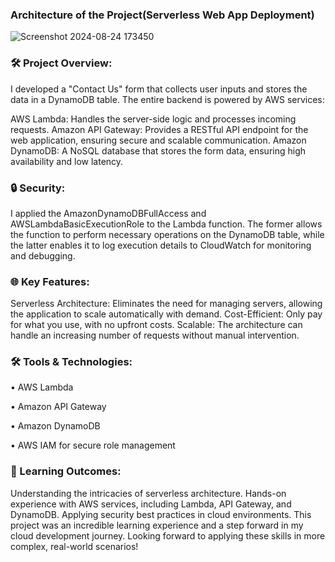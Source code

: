 

### Architecture of the Project(Serverless Web App Deployment)

![Screenshot 2024-08-24 173450](https://github.com/user-attachments/assets/d7eb49d1-b7da-4368-8fda-cc0128b16dbc)

### 🛠️ Project Overview:
I developed a "Contact Us" form that collects user inputs and stores the data in a DynamoDB table. The entire backend is powered by AWS services:

AWS Lambda: Handles the server-side logic and processes incoming requests.
Amazon API Gateway: Provides a RESTful API endpoint for the web application, ensuring secure and scalable communication.
Amazon DynamoDB: A NoSQL database that stores the form data, ensuring high availability and low latency.
### 🔒 Security:
I applied the AmazonDynamoDBFullAccess and AWSLambdaBasicExecutionRole to the Lambda function. The former allows the function to perform necessary operations on the DynamoDB table, while the latter enables it to log execution details to CloudWatch for monitoring and debugging.

### 🌐 Key Features:
Serverless Architecture: Eliminates the need for managing servers, allowing the application to scale automatically with demand.
Cost-Efficient: Only pay for what you use, with no upfront costs.
Scalable: The architecture can handle an increasing number of requests without manual intervention.
### 🛠️ Tools & Technologies:
• AWS Lambda

• Amazon API Gateway

• Amazon DynamoDB

• AWS IAM for secure role management

### 📝 Learning Outcomes:
Understanding the intricacies of serverless architecture.
Hands-on experience with AWS services, including Lambda, API Gateway, and DynamoDB.
Applying security best practices in cloud environments.
This project was an incredible learning experience and a step forward in my cloud development journey. Looking forward to applying these skills in more complex, real-world scenarios!
